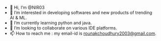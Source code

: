 - 👋 Hi, I’m @NIR03
- 👀 I’m interested in developing softwares and new products of trending AI & ML.
- 🌱 I’m currently learning python and java.
- 💞️ I’m looking to collaborate on various IDE platforms.
- 📫 How to reach me : my email-id is rounakchoudhury2003@gmail.com.


<!---
NIR03/NIR03 is a ✨ special ✨ repository because its `README.md` (this file) appears on your GitHub profile.
You can click the Preview link to take a look at your changes.
--->
